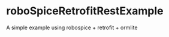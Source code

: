 roboSpiceRetrofitRestExample
============================

A simple example using robospice + retrofit + ormlite 

